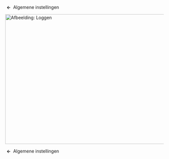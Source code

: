 <!-- Filename: Help4.x:Site_Global_Configuration_Logging / Display title: Algemene instellingen: Loggen -->

 **←**  Algemene
instellingen

<img
src="https://docs.joomla.org/images/thumb/f/f2/Help-4x-Global-Configuration-logging-subscreen-nl.png/800px-Help-4x-Global-Configuration-logging-subscreen-nl.png"
decoding="async"
srcset="https://docs.joomla.org/images/thumb/f/f2/Help-4x-Global-Configuration-logging-subscreen-nl.png/1200px-Help-4x-Global-Configuration-logging-subscreen-nl.png 1.5x, https://docs.joomla.org/images/thumb/f/f2/Help-4x-Global-Configuration-logging-subscreen-nl.png/1600px-Help-4x-Global-Configuration-logging-subscreen-nl.png 2x"
data-file-width="1882" data-file-height="973" width="800" height="414"
alt="Afbeelding: Loggen" />

 **←**  Algemene
instellingen
